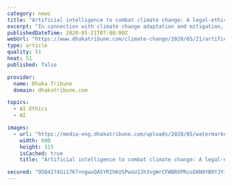 ```yaml
---
category: news
title: "Artificial intelligence to combat climate change: A legal-ethical perspective"
excerpt: "In connection with climate change adaptation and mitigation, AI that includes machine learning and deep learning can play a mammoth role. But there are also legal and ethical concerns involved in depl"
publishedDateTime: 2020-05-21T07:08:00Z
webUrl: "https://www.dhakatribune.com/climate-change/2020/05/21/artificial-intelligence-to-combat-climate-change-a-legal-ethical-perspective"
type: article
quality: 51
heat: 51
published: false

provider:
  name: Dhaka Tribune
  domain: dhakatribune.com

topics:
  - AI Ethics
  - AI

images:
  - url: "https://media-eng.dhakatribune.com/uploads/2020/05/watermarked/329727/1590044615868brain-2146817-1280-1-1589747825526.jpg"
    width: 600
    height: 315
    isCached: true
    title: "Artificial intelligence to combat climate change: A legal-ethical perspective"

secured: "O5D4274Ui17K7+ngwvQA5YRIhKUSPwoU2Jh3vgWrCFWBROPRusOAN9YB0YJYiSQssTQhCFB0tVcosVX/qxPPRg6Ren2VDtEGAeKrdkkb0ZUIv1GX3YCcYlMppu82Ge2aSPuIE+mTyKD2jnMkHBj538c3+fPVOgDiQLux0K4JnOC3C/dlgscvprxLrdproTzVXzKPRnXQrCmsaYN/2PjS4i5jaHH+aD+u602wYjvqmqJ7jEcTMT25CDYlg/3Od60Z+qbPPFFN+6E2k3IqfHq8dDw/lb2ISUIzPX/ncqPyuK9DwLAH3482kDDOoBD3TcfQrZ5hKbVOeu+hI0nrknTrRfLxTD3XTzP/QwHYT0g4/Zr3aqkvo8p/hpRfVjPMTPwo6uzW5/6TSucL4gcF9PhmpEIx+Vno6UIWvBkYqmKBP2khEnj3rstU6tfa0nQO/aDE+HiYFMd0sMLL7feV6rodvwdShoZWnmK2qSnG5lHhG/0=;/KT8FJQGFU8VvckNSxiPiA=="
---
```


